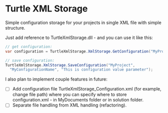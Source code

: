 Turtle XML Storage
==================

Simple configuration storage for your projects in single XML file with simple structure.

Just add reference to TurtleXmlStorage.dll - and you can use it like this:

```C#
// get configuration:
var configuration = TurtleXmlStorage.XmlStorage.GetConfiguration("MyProject", "MyConfigurationName");

// save configuration:
TurtleXmlStorage.XmlStorage.SaveConfiguration("MyProject",
  "MyConfigurationName", "This is configuration value parameter");
```

I also plan to implement couple features in future:
- [ ] Add configuration file TurtleXmlStorage_Configuration.xml (for example, change file path) where you can specify where to store configuration.xml - in MyDocuments folder or in solution folder.
- [ ] Separate file handling from XML handling (refactoring).
